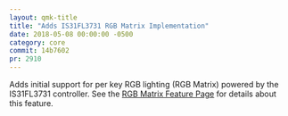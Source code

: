 ```yaml
---
layout: qmk-title
title: "Adds IS31FL3731 RGB Matrix Implementation"
date: 2018-05-08 00:00:00 -0500
category: core
commit: 14b7602
pr: 2910
---
```


Adds initial support for per key RGB lighting (RGB Matrix) powered by the IS31FL3731 controller. See the [RGB Matrix Feature Page](https://docs.qmk.fm/#/feature_rgb_matrix) for details about this feature. 
